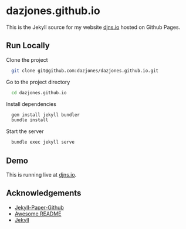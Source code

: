 
# dazjones.github.io

This is the Jekyll source for my website [djns.io](https://djns.io) hosted on Github Pages.




## Run Locally

Clone the project

```bash
  git clone git@github.com:dazjones/dazjones.github.io.git
```

Go to the project directory

```bash
  cd dazjones.github.io
```

Install dependencies

```bash
  gem install jekyll bundler
  bundle install
```

Start the server

```bash
  bundle exec jekyll serve
```


## Demo

This is running live at [djns.io](https://djns.io).


## Acknowledgements

 - [Jekyll-Paper-Github](https://github.com/ghosind/Jekyll-Paper-Github)
 - [Awesome README](https://github.com/matiassingers/awesome-readme)
 - [Jekyll](https://jekyllrb.com/)

